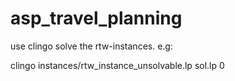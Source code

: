 # asp_travel_planning
use clingo solve the rtw-instances. e.g:
<p>
clingo instances/rtw_instance_unsolvable.lp sol.lp 0
</p>

